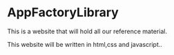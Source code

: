# AppFactoryLibrary
This is a website that will hold all our reference material.

This website will be written in html,css and javascript..